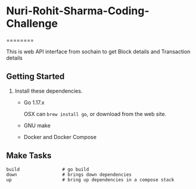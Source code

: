 # Nuri-Rohit-Sharma-Coding-Challenge
========

This is web API interface from sochain to get Block details and Transaction details

Getting Started
---------------

1. Install these dependencies.

    - Go 1.17.x

      OSX can `brew install go`, or download from the web site.

    - GNU make
    - Docker and Docker Compose

Make Tasks
----------

    build                # go build
    down                 # brings down dependencies
    up                   # bring up dependencies in a compose stack

